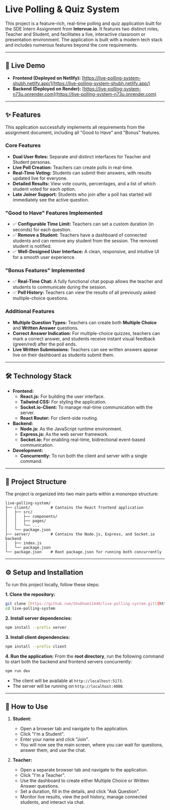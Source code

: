 # Live Polling & Quiz System

This project is a feature-rich, real-time polling and quiz application built for the SDE Intern Assignment from **Intervue.io**. It features two distinct roles, Teacher and Student, and facilitates a live, interactive classroom or presentation environment. The application is built with a modern tech stack and includes numerous features beyond the core requirements.

---

## 🚀 Live Demo

* **Frontend (Deployed on Netlify):** [https://live-polling-system-shubh.netlify.app/](https://live-polling-system-shubh.netlify.app/)
* **Backend (Deployed on Render):** [https://live-polling-system-n73u.onrender.com](https://live-polling-system-n73u.onrender.com)


---

## ✨ Features

This application successfully implements all requirements from the assignment document, including all "Good to Have" and "Bonus" features.

### Core Features
- **Dual User Roles:** Separate and distinct interfaces for Teacher and Student personas.
- **Live Poll Creation:** Teachers can create polls in real-time.
- **Real-Time Voting:** Students can submit their answers, with results updated live for everyone.
- **Detailed Results:** View vote counts, percentages, and a list of which student voted for each option.
- **Late Joiner Support:** Students who join after a poll has started will immediately see the active question.

### "Good to Have" Features Implemented
- ✅ **Configurable Time Limit:** Teachers can set a custom duration (in seconds) for each question.
- ✅ **Remove a Student:** Teachers have a dashboard of connected students and can remove any student from the session. The removed student is notified.
- ✅ **Well-Designed User Interface:** A clean, responsive, and intuitive UI for a smooth user experience.

### "Bonus Features" Implemented
- ✅ **Real-Time Chat:** A fully functional chat popup allows the teacher and students to communicate during the session.
- ✅ **Poll History:** Teachers can view the results of all previously asked multiple-choice questions.

### Additional Features
- **Multiple Question Types:** Teachers can create both **Multiple Choice** and **Written Answer** questions.
- **Correct Answer Indication:** For multiple-choice quizzes, teachers can mark a correct answer, and students receive instant visual feedback (green/red) after the poll ends.
- **Live Written Submissions:** Teachers can see written answers appear live on their dashboard as students submit them.

---

## 🛠️ Technology Stack

- **Frontend:**
  - **React.js:** For building the user interface.
  - **Tailwind CSS:** For styling the application.
  - **Socket.io-Client:** To manage real-time communication with the server.
  - **React Router:** For client-side routing.
- **Backend:**
  - **Node.js:** As the JavaScript runtime environment.
  - **Express.js:** As the web server framework.
  - **Socket.io:** For enabling real-time, bidirectional event-based communication.
- **Development:**
  - **Concurrently:** To run both the client and server with a single command.

---

## 📂 Project Structure

The project is organized into two main parts within a monorepo structure:

```
live-polling-system/
├── client/         # Contains the React frontend application
│   ├── src/
│   │   ├── components/
│   │   ├── pages/
│   │   └── ...
│   └── package.json
├── server/         # Contains the Node.js, Express, and Socket.io backend
│   ├── index.js
│   └── package.json
└── package.json    # Root package.json for running both concurrently
```

---

## ⚙️ Setup and Installation

To run this project locally, follow these steps:

**1. Clone the repository:**
```bash
git clone [https://github.com/Shubham11440/live-polling-system.git](https://github.com/Shubham11440/live-polling-system.git)
cd live-polling-system
```

**2. Install server dependencies:**
```bash
npm install --prefix server
```

**3. Install client dependencies:**
```bash
npm install --prefix client
```

**4. Run the application:**
From the **root directory**, run the following command to start both the backend and frontend servers concurrently:
```bash
npm run dev
```
- The client will be available at `http://localhost:5173`.
- The server will be running on `http://localhost:4000`.

---

## 📖 How to Use

1.  **Student:**
    - Open a browser tab and navigate to the application.
    - Click "I'm a Student".
    - Enter your name and click "Join".
    - You will now see the main screen, where you can wait for questions, answer them, and use the chat.

2.  **Teacher:**
    - Open a separate browser tab and navigate to the application.
    - Click "I'm a Teacher".
    - Use the dashboard to create either Multiple Choice or Written Answer questions.
    - Set a duration, fill in the details, and click "Ask Question".
    - Monitor live results, view the poll history, manage connected students, and interact via chat.
